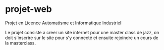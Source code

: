 # projet-web

Projet en Licence Automatisme et Informatique Industriel

Le projet consiste a creer un site internet pour une master class de jazz, on doit s'inscrire sur le site pour s'y connecté et ensuite rejoindre un cours de la masterclass.
